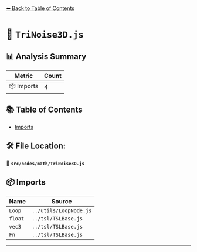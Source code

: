 [⬅️ Back to Table of Contents](../../../index.md)

# 📄 `TriNoise3D.js`

## 📊 Analysis Summary

| Metric | Count |
|--------|-------|
| 📦 Imports | 4 |

## 📚 Table of Contents

- [Imports](#imports)

## 🛠️ File Location:
📂 **`src/nodes/math/TriNoise3D.js`**

## 📦 Imports

| Name | Source |
|------|--------|
| `Loop` | `../utils/LoopNode.js` |
| `float` | `../tsl/TSLBase.js` |
| `vec3` | `../tsl/TSLBase.js` |
| `Fn` | `../tsl/TSLBase.js` |


---